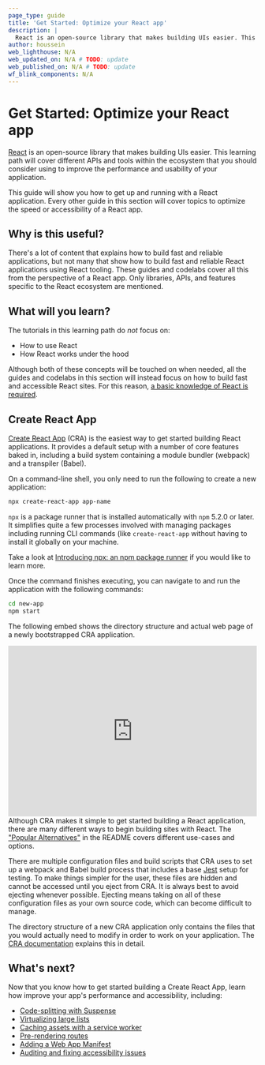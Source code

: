 ```yaml
---
page_type: guide
title: 'Get Started: Optimize your React app'
description: |
  React is an open-source library that makes building UIs easier. This learning path will cover different APIs and tools within the ecosystem that you should consider using to improve the performance and usability of your application.
author: houssein
web_lighthouse: N/A
web_updated_on: N/A # TODO: update
web_published_on: N/A # TODO: update
wf_blink_components: N/A
---
```


# Get Started: Optimize your React app

[React](https://reactjs.org/) is an open-source library that makes building UIs easier. This learning path will cover different APIs and tools within the ecosystem that you should consider using to improve the performance and usability of your application.

This guide will show you how to get up and running with a React application. Every other guide in this section will cover topics to optimize the speed or accessibility of a React app.

## Why is this useful?

There's a lot of content that explains how to build fast and reliable applications, but not many that show how to build fast and reliable React applications using React tooling. These guides and codelabs cover all this from the perspective of a React app. Only libraries, APIs, and features specific to the React ecosystem are mentioned.

## What will you learn?

The tutorials in this learning path do *not* focus on:

* How to use React
* How React works under the hood

Although both of these concepts will be touched on when needed, all the guides and codelabs in this section will instead focus on how to build fast and accessible React sites. For this reason, [a basic knowledge of React is required](https://reactjs.org/docs).

## Create React App

[Create React App](https://facebook.github.io/create-react-app/) (CRA) is the easiest way to get started building React applications. It provides a default setup with a number of core features baked in, including a build system containing a module bundler (webpack) and a transpiler (Babel).

On a command-line shell, you only need to run the following to create a new application:

```bash
npx create-react-app app-name
```

<div class="aside note">
<p><code>npx</code> is a package runner that is installed automatically with <code>npm</code> 5.2.0 or later. It simplifies quite a few processes involved with managing packages including running CLI commands (like <code>create-react-app</code> without having to install it globally on your machine.</p>

<p>Take a look at <a href="https://medium.com/@maybekatz/introducing-npx-an-npm-package-runner-55f7d4bd282b">Introducing npx: an npm package runner</a> if you would like to learn more.</p>
</div>

Once the command finishes executing, you can navigate to and run the application with the following commands:

```bash
cd new-app
npm start
```

The following embed shows the directory structure and actual web page of a newly bootstrapped CRA application.

<div class="glitch-embed-wrap" style="height: 346px; width: 100%;">
  <iframe
    src="https://glitch.com/embed/#!/embed/new-create-react-app?path=src/App.js&attributionHidden=true"
    alt="new-create-react-app on Glitch"
    style="height: 100%; width: 100%; border: 0;">
  </iframe>
</div>

<div class="aside note">
  Although CRA makes it simple to get started building a React application, there are many different ways to begin building sites with React. The <a href="https://github.com/facebook/create-react-app">"Popular Alternatives"</a> in the README covers different use-cases and options.
</div>

There are multiple configuration files and build scripts that CRA uses to set up a webpack and Babel build process that includes a base [Jest](https://jestjs.io/) setup for testing. To make things simpler for the user, these files are hidden and cannot be accessed until you eject from CRA. It is always best to avoid ejecting whenever possible. Ejecting means taking on all of these configuration files as your own source code, which can become difficult to manage.

The directory structure of a new CRA application only contains the files that you would actually need to modify in order to work on your application. The [CRA documentation](https://facebook.github.io/create-react-app/docs/folder-structure) explains this in detail.

## What's next?

Now that you know how to get started building a Create React App, learn how improve your app's performance and accessibility, including:

* [Code-splitting with Suspense](/react/code-splitting-suspense)
* [Virtualizing large lists](/react/virtualize-long-lists-react-window)
* [Caching assets with a service worker](/react/precache-with-workbox-react)
* [Pre-rendering routes](/react/prerender-with-react-snap)
* [Adding a Web App Manifest](/react/add-manifest-react)
* [Auditing and fixing accessibility issues](/react/accessibility-auditing-react)